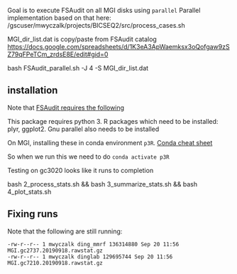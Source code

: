 Goal is to execute FSAudit on all MGI disks using `parallel`
Parallel implementation based on that here: /gscuser/mwyczalk/projects/BICSEQ2/src/process_cases.sh

MGI_dir_list.dat is copy/paste from FSAudit catalog https://docs.google.com/spreadsheets/d/1K3eA3ApWaemksx3oQofgaw9zSZ79qFPeTCm_zrdsE8E/edit#gid=0

bash FSAudit_parallel.sh -J 4 -S MGI_dir_list.dat


## installation

Note that [FSAudit requires the following](https://github.com/ding-lab/FSAudit)

This package requires python 3. R packages which need to be installed: plyr, ggplot2.  Gnu parallel also needs to be installed

On MGI, installing these in conda environment `p3R`.  [Conda cheat sheet](https://docs.conda.io/projects/conda/en/4.6.0/_downloads/52a95608c49671267e40c689e0bc00ca/conda-cheatsheet.pdf)

So when we run this we need to do `conda activate p3R`

Testing on gc3020 looks like it runs to completion

bash 2_process_stats.sh && bash 3_summarize_stats.sh && bash 4_plot_stats.sh

## Fixing runs

Note that the following are still running:
```
-rw-r--r-- 1 mwyczalk ding_mmrf 136314880 Sep 20 11:56 MGI.gc2737.20190918.rawstat.gz
-rw-r--r-- 1 mwyczalk dinglab 129695744 Sep 20 11:56 MGI.gc7210.20190918.rawstat.gz
```


